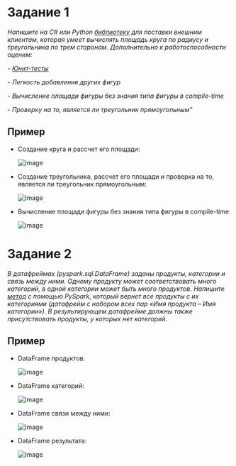# Задание 1

*Напишите на C# или Python [библиотеку](https://github.com/pilferer01/MindBox_Assignments/blob/main/pyfigure/figures.py) для поставки внешним клиентам, которая умеет вычислять площадь круга по радиусу и треугольника по трем сторонам.
Дополнительно к работоспособности оценим:*

 *- [Юнит-тесты](https://github.com/pilferer01/MindBox_Assignments/tree/main/pyfigure/test)*
 
 *- Легкость добавления других фигур*
 
 *- Вычисление площади фигуры без знания типа фигуры в compile-time*
 
 *- Проверку на то, является ли треугольник прямоугольным"*

 ## Пример
* Создание круга и рассчет его площади:

  ![image](https://github.com/pilferer01/MindBox_Assignments/assets/138681783/e5ab4edd-1836-4f90-9089-57fa7dd1de20)

* Создание треугольника, рассчет его площади и проверка на то, является ли треугольник прямоугольным:

  ![image](https://github.com/pilferer01/MindBox_Assignments/assets/138681783/ba06aa41-2e68-45b5-9bb8-ed5a5d325afb)

* Вычисление площади фигуры без знания типа фигуры в compile-time

  ![image](https://github.com/pilferer01/MindBox_Assignments/assets/138681783/38a1ab08-6536-4c08-a91b-f68553cbcd29)

# Задание 2

*В датафреймах (pyspark.sql.DataFrame) заданы продукты, категории и связь между ними. Одному продукту может соответствовать много категорий, в одной категории может быть много продуктов.
Напишите [метод](https://github.com/pilferer01/MindBox_Assignments/blob/main/dataframe/dataframe.py) с помощью PySpark, который вернет все продукты с их категориями (датафрейм с набором всех пар «Имя продукта – Имя категории»). 
В результирующем датафрейме должны также присутствовать продукты, у которых нет категорий.*

 ## Пример
* DataFrame продуктов:

  ![image](https://github.com/pilferer01/MindBox_Assignments/assets/138681783/cd326157-c383-40c1-92ab-475942224203)

* DataFrame категорий:

  ![image](https://github.com/pilferer01/MindBox_Assignments/assets/138681783/af270b79-4837-453e-9545-9822c384f86f)

* DataFrame связи между ними:

  ![image](https://github.com/pilferer01/MindBox_Assignments/assets/138681783/8fa0430f-e9ec-42f2-9536-13b17080e450)

* DataFrame результата:

  ![image](https://github.com/pilferer01/MindBox_Assignments/assets/138681783/b169d63b-4785-4b27-a961-16bff8f21f19)




